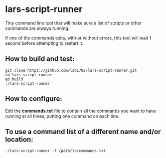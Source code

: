 # lars-script-runner

Tiny command line tool that will make sure a list of scripts or other commands are always running.

If one of the commands exits, with or without errors, this tool will wait 1 second before attempting to restart it.

## How to build and test:

    git clone https://github.com/lab1702/lars-script-runner.git
    cd lars-script-runner
    go build
    ./lars-script-runner

## How to configure:

Edit the **commands.txt** file to contain all the commands you want to have running at all times, putting one command on each line.

## To use a command list of a different name and/or location:

    ./lars-script-runner -f /path/to/commands.txt
